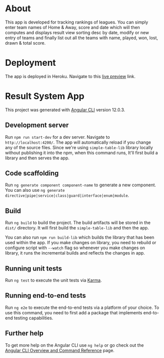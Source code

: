 # About
This app is developed for tracking rankings of leagues. You can simply enter team names of Home & Away, score and date which will then
computes and displays result view sorting desc by date, modify or new entry of teams and finally list out all the teams with name, played, won, lost, drawn & total score.

# Deployment
The app is deployed in Heroku. Navigate to this [live preview](http://league-result.herokuapp.com/) link.

# Result System App

This project was generated with [Angular CLI](https://github.com/angular/angular-cli) version 12.0.3.

## Development server

Run `npm run start-dev` for a dev server. Navigate to `http://localhost:4200/`. 
The app will automatically reload if you change any of the source files.
Since we're using `simple-table-lib` library locally without publishing it into the npm, when this command runs, It'll first build a library and then serves the app.

## Code scaffolding

Run `ng generate component component-name` to generate a new component. You can also use `ng generate directive|pipe|service|class|guard|interface|enum|module`.

## Build

Run `ng build` to build the project. The build artifacts will be stored in the `dist/` directory.
It  will first build the `simple-table-lib` and then the app.

You can also run `npm run build-lib` which builds the library that has been used within the app. If you make changes on 
library, you need to rebuild or configure script with `--watch` flag so whenever you make changes on library, it runs the incremental builds and reflects the changes in app.

## Running unit tests

Run `ng test` to execute the unit tests via [Karma](https://karma-runner.github.io).

## Running end-to-end tests

Run `ng e2e` to execute the end-to-end tests via a platform of your choice. To use this command, you need to first add a package that implements end-to-end testing capabilities.

## Further help

To get more help on the Angular CLI use `ng help` or go check out the [Angular CLI Overview and Command Reference](https://angular.io/cli) page.
